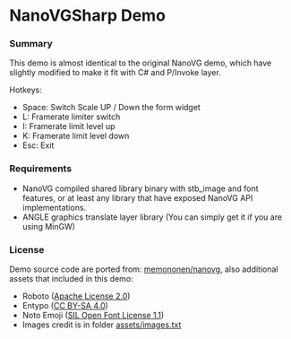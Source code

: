 # NanoVGSharp Demo
### Summary
This demo is almost identical to the original NanoVG demo,
which have slightly modified to make it fit with C# and P/Invoke
layer.

Hotkeys:
+ Space: Switch Scale UP / Down the form widget
+ L: Framerate limiter switch
+ I: Framerate limit level up
+ K: Framerate limit level down
+ Esc: Exit

### Requirements
+ NanoVG compiled shared library binary with stb_image and font features, or at least any library that have exposed NanoVG API implementations.
+ ANGLE graphics translate layer library (You can simply get it if you are using MinGW)

### License
Demo source code are ported from: [memononen/nanovg](https://github.com/memononen/nanovg), also additional assets that included in this demo:
+ Roboto ([Apache License 2.0](http://www.apache.org/licenses/LICENSE-2.0))
+ Entypo ([CC BY-SA 4.0](https://creativecommons.org/licenses/by-sa/4.0/deed.en))
+ Noto Emoji ([SIL Open Font License 1.1](http://scripts.sil.org/cms/scripts/page.php?site_id=nrsi&id=OFL))
+ Images credit is in folder [assets/images.txt](./assets/images.txt)